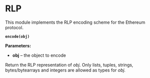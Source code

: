 # RLP

This module implements the RLP encoding scheme for the Ethereum protocol.


**`encode(obj)`**


**Parameters:**
    

 - **obj** – the object to encode

Return the RLP representation of *obj*. Only lists, tuples, strings, bytes/bytearrays and integers are allowed as types for *obj.*
<!--stackedit_data:
eyJoaXN0b3J5IjpbLTEyMzA5ODU3OTJdfQ==
-->